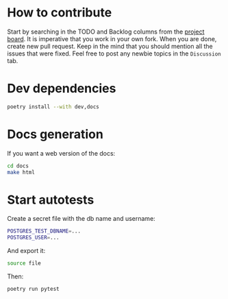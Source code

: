 # How to contribute
Start by searching in the TODO and Backlog columns from the [project board](https://github.com/users/Debianov/projects/2). It is imperative that 
you work in your own fork.
When you are done, create new pull request. Keep in the mind that you should mention all the issues that were fixed.
Feel free to post any newbie topics in the `Discussion` tab.
# Dev dependencies
```sh
poetry install --with dev,docs
```
# Docs generation
If you want a web version of the docs:
```sh
cd docs
make html
```
# Start autotests
Create a secret file with the db name and username:
```sh
POSTGRES_TEST_DBNAME=...
POSTGRES_USER=...
```
And export it:
```sh
source file
```
Then:
```sh
poetry run pytest
```